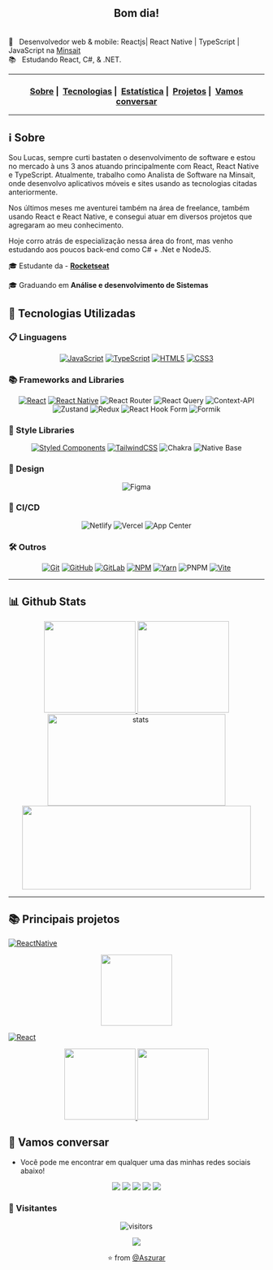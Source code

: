 <h2 align="center">Bom dia!</h2>


 <br/> :purple_heart: &nbsp; Desenvolvedor web & mobile: Reactjs| React Native | TypeScript | JavaScript na [Minsait](https://www.minsait.com/pt)
 <br/> 📚 &nbsp; Estudando React, C#, & .NET.
 <br/>



___

<h3 align="center">
 <a href="#information_source-sobre">Sobre</a>&nbsp;|&nbsp;
 <a href="#rocket-tecnologias-utilizadas">Tecnologias</a>&nbsp;|&nbsp; 
 <a href="#bar_chart-Github-Stats">Estatística</a>&nbsp;|&nbsp; 
 <a href="#books-Principais-projetos">Projetos</a>&nbsp;|&nbsp; 
 <a href="#speech_balloon-Vamos-conversar">Vamos conversar</a>

___

## :information_source: Sobre

 <p> Sou Lucas, sempre curti bastaten o desenvolvimento de software e estou no mercado à uns 3 anos atuando principalmente com React, React Native e TypeScript. Atualmente, trabalho como Analista de Software na Minsait, onde desenvolvo aplicativos móveis e sites usando as tecnologias citadas anteriormente. </p>
 <p> Nos últimos meses me aventurei também na  área de freelance, também usando React e React Native, e consegui atuar em diversos projetos que agregaram ao meu conhecimento.</p> 
 <p> Hoje corro atrás de especialização nessa área do front, mas venho estudando aos poucos back-end como C# + .Net e NodeJS. </p>
  
 
🎓 Estudante da - **[Rocketseat](https://rocketseat.com.br/launchbase)**

🎓 Graduando em **Análise e desenvolvimento de Sistemas**

## :rocket: Tecnologias Utilizadas
  ###  📋 Linguagens
  <div align="center">
   
   [![JavaScript](https://img.shields.io/badge/javascript-%23323330.svg?style=for-the-badge&logo=javascript&logoColor=%23F7DF1E)](https://www.javascript.com/) [![TypeScript](https://img.shields.io/badge/typescript-%23007ACC.svg?style=for-the-badge&logo=typescript&logoColor=white)](https://www.typescriptlang.org/) [![HTML5](https://img.shields.io/badge/html5-%23E34F26.svg?style=for-the-badge&logo=html5&logoColor=white)](https://developer.mozilla.org/pt-BR/docs/Web/HTML)  [![CSS3](https://img.shields.io/badge/css3-%231572B6.svg?style=for-the-badge&logo=css3&logoColor=white)](https://www.w3schools.com/css/)
   
  </div>

###  📚 Frameworks and Libraries
<div align="center">
   
   [![React](https://img.shields.io/badge/react-%2320232a.svg?style=for-the-badge&logo=react&logoColor=%2361DAFB)](https://react.dev/)  [![React Native](https://img.shields.io/badge/react_native-%2320232a.svg?style=for-the-badge&logo=react&logoColor=%2361DAFB)](https://github.com/Aszurar) ![React Router](https://img.shields.io/badge/React_Router-CA4245?style=for-the-badge&logo=react-router&logoColor=white) ![React Query](https://img.shields.io/badge/-React%20Query-FF4154?style=for-the-badge&logo=react%20query&logoColor=white)  ![Context-API](https://img.shields.io/badge/Context--Api-000000?style=for-the-badge&logo=react) ![Zustand](https://img.shields.io/badge/Zustand-39312a?style=for-the-badge&logo=react)   ![Redux](https://img.shields.io/badge/redux-%23593d88.svg?style=for-the-badge&logo=redux&logoColor=white) 
![React Hook Form](https://img.shields.io/badge/React%20Hook%20Form-%23EC5990.svg?style=for-the-badge&logo=reacthookform&logoColor=white)  ![Formik](https://img.shields.io/badge/Formik-2663eb?style=for-the-badge&logo=react)
   
</div>


###  💄 Style Libraries
<div align="center">
 
  [![Styled Components](https://img.shields.io/badge/styled--components-DB7093?style=for-the-badge&logo=styled-components&logoColor=white)](https://styled-components.com/) [![TailwindCSS](https://img.shields.io/badge/tailwindcss-%2338B2AC.svg?style=for-the-badge&logo=tailwind-css&logoColor=white)](https://tailwindcss.com/) ![Chakra](https://img.shields.io/badge/chakra-%234ED1C5.svg?style=for-the-badge&logo=chakraui&logoColor=white) ![Native Base](https://img.shields.io/badge/NativeBase-50bfc4?style=for-the-badge&logo=react)

</div>

###  🎨 Design
<div align="center">
 
  ![Figma](https://img.shields.io/badge/figma-%23F24E1E.svg?style=for-the-badge&logo=figma&logoColor=white)
 
</div>

###  🎨 CI/CD
<div align="center">

 
 ![Netlify](https://img.shields.io/badge/netlify-%23000000.svg?style=for-the-badge&logo=netlify&logoColor=#00C7B7) ![Vercel](https://img.shields.io/badge/vercel-%23000000.svg?style=for-the-badge&logo=vercel&logoColor=white) ![App Center](https://img.shields.io/badge/AppCenter-0f1d51?style=for-the-badge&logo=react)

 </div>
 
 ###  🛠️ Outros
 <div align="center">
  
[![Git](https://img.shields.io/badge/git-%23F05033.svg?style=for-the-badge&logo=git&logoColor=white)](https://git-scm.com/) [![GitHub](https://img.shields.io/badge/github-%23121011.svg?style=for-the-badge&logo=github&logoColor=white)](https://github.com/Aszurar)  [![GitLab](https://img.shields.io/badge/gitlab-%23181717.svg?style=for-the-badge&logo=gitlab&logoColor=white)](https://about.gitlab.com/) [![NPM](https://img.shields.io/badge/NPM-%23CB3837.svg?style=for-the-badge&logo=npm&logoColor=white)](https://www.npmjs.com/) [![Yarn](https://img.shields.io/badge/yarn-%232C8EBB.svg?style=for-the-badge&logo=yarn&logoColor=white)](https://yarnpkg.com/) ![PNPM](https://img.shields.io/badge/pnpm-%234a4a4a.svg?style=for-the-badge&logo=pnpm&logoColor=f69220)  [![Vite](https://img.shields.io/badge/vite-%23646CFF.svg?style=for-the-badge&logo=vite&logoColor=white)](https://vitejs.dev/)  
  
</div>

___


## :bar_chart: Github Stats 

 
<div align="center">
<a href="https://github.com/Aszurar?tab=repositories">
  <img height="180em" src="https://github-readme-stats-sigma-five.vercel.app/api?username=Aszurar&theme=highcontrast&show_icons=true&include_all_commits=true" />
  <img height="180em" src="https://github-readme-stats-sigma-five.vercel.app/api/top-langs/?username=Aszurar&theme=highcontrast&layout=compact&langs_count=10" />
</a>
</div>

<div align="center">
 <img height="180em" width="350px"  src="https://github-readme-streak-stats.herokuapp.com/?user=Aszurar&theme=highcontrast" alt="stats" /> <img height="165em" width="450px" src="https://github-profile-summary-cards.vercel.app/api/cards/profile-details?username=Aszurar&theme=highcontrast"/>
</div>

___

## :books: Principais projetos
  
  [![ReactNative](https://img.shields.io/badge/-ReactNative-black?style=flat&logo=react&link=https://github.com/Aszurar)](https://github.com/Aszurar)
 <div display="flex" align="center">
   <a href="https://github.com/Aszurar/PokeDev">
    <img height="140em" src="https://github-readme-stats-sigma-five.vercel.app/api/pin/?username=Aszurar&theme=highcontrast&repo=PokeDev" />
   </a>
 </div>

  [![React](https://img.shields.io/badge/-React-black?style=flat&logo=react&link=https://react.dev)](https://react.dev/)
 <div align="center">
   <a href="https://github.com/Aszurar/dtmoney">
    <img height="140em" src="https://github-readme-stats-sigma-five.vercel.app/api/pin/?username=Aszurar&theme=highcontrast&repo=dtmoney" />
   </a>
  
   <a href="https://github.com/Aszurar/igniteTimer">
    <img height="140em" src="https://github-readme-stats-sigma-five.vercel.app/api/pin/?username=Aszurar&theme=highcontrast&repo=igniteTimer" />
   </a>
 </div>
   </div>



## :speech_balloon: Vamos conversar

- Você pode me encontrar em qualquer uma das minhas redes sociais abaixo!


<div align="center">
<a href="https://github.com/Aszurar"><img src="https://img.shields.io/badge/-Github-%23333?style=for-the-badge&logo=github&logoColor=white" target="_blank"></a>  <a href="https://www.instagram.com/lucazura/" target="_blank"><img src="https://img.shields.io/badge/-Instagram-%23E4405F?style=for-the-badge&logo=instagram&logoColor=white" target="_blank"></a>  <a href="https://ricardozamboni.vercel.app/" target="_blank"><img src="https://img.shields.io/badge/Website-7289DA?style=for-the-badge&logo=googlechrome&logoColor=white" target="_blank"></a> <a href="https://www.linkedin.com/in/lucas-de-lima-azsura/" target="_blank"><img src="https://img.shields.io/badge/-LinkedIn-%230077B5?style=for-the-badge&logo=linkedin&logoColor=white" target="_blank"></a> <a href="mailto:lms.souza39@gmail.com"><img src="https://img.shields.io/badge/-Gmail-ff9800?style=for-the-badge&logo=gmail&logoColor=white" target="_blank"></a>  
</div>

### 👥 Visitantes

<div align="center">

 ![visitors](https://visitor-badge.laobi.icu/badge?page_id=Aszurar)
 
 <img src="https://profile-counter.glitch.me/Aszurar/count.svg" />
 
⭐️ from [@Aszurar](https://github.com/Aszurar)

</div>

